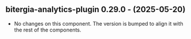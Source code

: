   ## bitergia-analytics-plugin 0.29.0 - (2025-05-20)
  
  * No changes on this component. The version is bumped to align it
    with the rest of the components.

